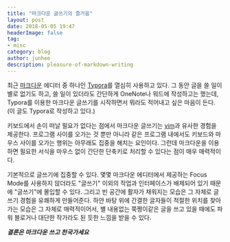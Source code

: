 ```yaml
---
title: "마크다운 글쓰기의 즐거움"
layout: post
date: 2018-05-05 19:47
headerImage: false
tag:
- misc
category: blog
author: junhee
description: pleasure-of-markdown-writing
---
```




최근 [마크다운](https://gist.github.com/ihoneymon/652be052a0727ad59601) 에디터 중 하나인 [Typora](www.typora.io)를 열심히 사용하고 있다. 그 동안 글을 쓸 일이 별로 없기도 하고, 쓸 일이 있더라도 간단하게 OneNote나 워드에 작성하고는 했는데, Typora를 이용한 마크다운 글쓰기를 시작하면서 뭐라도 적어내고 싶은 마음이 든다. (이 글도 Typora로 작성하고 있다.)

키보드에서 손이 떠날 필요가 없다는 점에서 마크다운 글쓰기는 [vim](www.vim.org)과 유사한 경험을 제공한다. 프로그램 사이를 오가는 것 뿐만 아니라 같은 프로그램 내에서도 키보드와 마우스 사이를 오가는 행위는 아무래도 집중을 해치는 요인이다. 그런데 마크다운을 이용하면 필요한 서식을 마우스 없이 간단한 단축키로 처리할 수 있다는 점이 매우 매력적이다.

기본적으로 글쓰기에 집중할 수 있다. 몇몇 마크다운 에디터에서 제공하는 Focus Mode를 사용하지 않더라도 "글쓰기" 이외의 작업과 인터페이스가 배제되어 있기 때문에 "글쓰기"에 몰입할 수 있다. 그리고 빈 공간에 활자가 채워지는 모습은 그 자체로 글쓰기 경험을 유쾌하게 만들어준다. 하얀 바탕 위에 간결한 글자들이 적절한 위치를  찾아가는 모습은 그 자체로 매력적이어서, 별 내용없는 쭉쩡이같은 글을 쓰고 있을 때에도 파워 블로거나 대단한 작가라도 된 듯한 느낌을 받을 수 있다.

***결론은 마크다운 쓰고 천국가세요***
